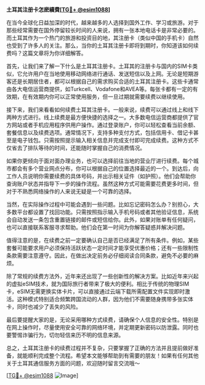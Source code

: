 **土耳其注册卡怎麽續費[[TG💪+ @esim1088](https://t.me/s/esim1088)]**

在当今全球化日益加深的时代，越来越多的人选择到国外工作、学习或旅游。对于那些经常需要在国外停留较长时间的人来说，拥有一张本地电话卡是非常必要的。而土耳其作为一个热门的旅游和投资目的地，其注册卡（类似中国的手机卡）自然也受到了许多人的关注。那么，当你的土耳其注册卡即将到期时，你知道该如何续费吗？这篇文章将为你详细解答。

首先，让我们来了解一下什么是土耳其注册卡。土耳其的注册卡与国内的SIM卡类似，它允许用户在当地使用移动网络进行通话、发送短信以及上网。无论是短期游客还是长期居住者，都可以根据自己的需求购买合适的土耳其注册卡。这些卡通常由各大电信运营商提供，如Turkcell、Vodafone和AVEA等。每张卡都有一定的有效期，在有效期内你可以正常使用服务，但一旦过期就需要续费以继续使用。

接下来，我们来看看如何续费土耳其注册卡。一般来说，续费可以通过线上和线下两种方式进行。线上续费是最方便快捷的选择之一。大多数电信运营商都提供了官方网站或者手机应用程序供用户操作。通过登录账户，你可以轻松查看当前余额、套餐信息以及续费选项。通常情况下，支持多种支付方式，包括信用卡、借记卡甚至是电子钱包。只需按照提示输入相关信息并完成支付即可完成续费。这种方式不仅省去了排队等待的时间，还能随时掌握自己的消费情况。

如果你更倾向于面对面办理业务，也可以选择前往当地的营业厅进行续费。每个城市都会有多个营业网点分布，你可以根据自己的位置选择最近的一个。到达后，向工作人员说明你需要续费的具体号码，并出示相关证件（如护照）。他们会帮助你查询账户状态并指导下一步的操作流程。虽然这种方式可能需要花费更多时间，但对于不熟悉网络操作的人来说无疑是一个可靠的选择。

当然，在实际操作过程中可能会遇到一些问题。比如忘记密码怎么办？别担心，大多数平台都设置了找回功能。只需按照指示输入手机号码或者其他验证信息，系统会自动发送一条包含重置链接的邮件或短信给你。此外，如果对账单有任何疑问，也可以直接联系客服寻求帮助。他们会在第一时间为你解答疑惑并解决问题。

值得注意的是，在续费之前一定要确认自己是否已经满足了所有条件。例如，某些套餐可能要求用户必须保持活跃状态一定时间才能享受优惠价格；还有一些限制性条款需要注意遵守。因此，在做出决定前务必仔细阅读合同条款，避免不必要的麻烦。

除了常规的续费方法外，近年来还出现了一些创新性的解决方案。比如近年来兴起的虚拟eSIM技术，就为国际旅行者带来了极大的便利。相比于传统的物理SIM卡，eSIM无需更换实体卡片，可以直接通过云端下载所需配置文件实现即时激活。这种模式特别适合频繁跨国流动的人群，因为他们不需要随身携带多张实体卡，同时也减少了丢失的风险。

最后要提醒大家的是，无论采用哪种方式续费，请确保个人信息的安全性。特别是在网上操作时，尽量使用安全可靠的网络环境，并定期更新密码以防泄露。同时也要警惕诈骗行为，切勿轻信来历不明的信息来源。

总之，土耳其注册卡的续费过程并不复杂，只要掌握了正确的方法并且提前做好准备，就能顺利完成整个流程。希望本文能够帮助到有需要的朋友！如果有任何其他关于土耳其通信服务方面的问题，欢迎随时留言交流哦～ 

[[TG💪+ @esim1088](https://t.me/s/esim1088) ![Image](https://i.postimg.cc/4NQfJmqS/Snipaste-2025-05-13-00-14-12.png)]